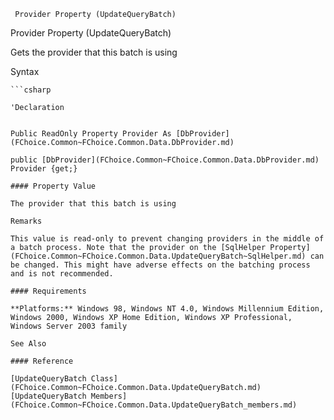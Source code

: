 ﻿     Provider Property (UpdateQueryBatch)                                                   

Provider Property (UpdateQueryBatch)

Gets the provider that this batch is using

Syntax

```vbnet
```csharp

'Declaration
 

Public ReadOnly Property Provider As [DbProvider](FChoice.Common~FChoice.Common.Data.DbProvider.md)

public [DbProvider](FChoice.Common~FChoice.Common.Data.DbProvider.md) Provider {get;}

#### Property Value

The provider that this batch is using

Remarks

This value is read-only to prevent changing providers in the middle of a batch process. Note that the provider on the [SqlHelper Property](FChoice.Common~FChoice.Common.Data.UpdateQueryBatch~SqlHelper.md) can be changed. This might have adverse effects on the batching process and is not recommended.

#### Requirements

**Platforms:** Windows 98, Windows NT 4.0, Windows Millennium Edition, Windows 2000, Windows XP Home Edition, Windows XP Professional, Windows Server 2003 family

See Also

#### Reference

[UpdateQueryBatch Class](FChoice.Common~FChoice.Common.Data.UpdateQueryBatch.md)  
[UpdateQueryBatch Members](FChoice.Common~FChoice.Common.Data.UpdateQueryBatch_members.md)